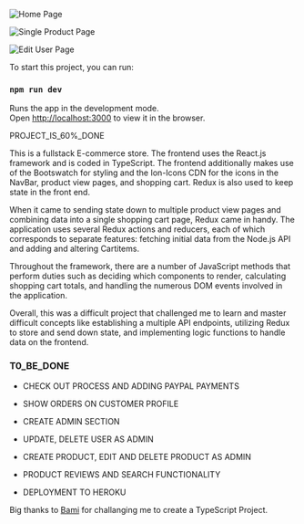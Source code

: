 ![Home Page](https://i.ibb.co/YDW9FWL/Screenshot-2022-01-17-at-20-19-34.png) 

![Single Product Page](https://i.ibb.co/YpjWhbm/Screenshot-2022-01-17-at-20-18-24.png)


![Edit User Page ](https://i.ibb.co/z816WGM/Screenshot-2022-01-17-at-20-20-00.png)


To start this project, you can run:

### `npm run dev`

Runs the app in the development mode.\
Open [http://localhost:3000](http://localhost:3000) to view it in the browser.


PROJECT_IS_60%_DONE

 This is a fullstack E-commerce store. The frontend uses the React.js framework and is coded in TypeScript. The frontend additionally makes use of the Bootswatch for styling and the Ion-Icons CDN for the icons in the NavBar, product view pages, and shopping cart. Redux is also used to keep state in the front end.

When it came to sending state down to multiple product view pages and combining data into a single shopping cart page, Redux came in handy. The application uses several Redux actions and reducers, each of which corresponds to separate features: fetching initial data from the Node.js API and adding and altering Cartitems.


Throughout the framework, there are a number of JavaScript methods that perform duties such as deciding which components to render, calculating shopping cart totals, and handling the numerous DOM events involved in the application.


Overall, this was a difficult project that challenged me to learn and master difficult concepts like establishing a multiple API endpoints, utilizing Redux to store and send down state, and implementing logic functions to handle data on the frontend.


### T0_BE_DONE

* CHECK OUT PROCESS AND ADDING PAYPAL PAYMENTS

* SHOW ORDERS ON CUSTOMER PROFILE

* CREATE ADMIN SECTION

* UPDATE, DELETE USER AS ADMIN

* CREATE PRODUCT, EDIT AND DELETE PRODUCT AS ADMIN

* PRODUCT REVIEWS AND SEARCH FUNCTIONALITY

* DEPLOYMENT TO HEROKU


Big thanks to [Bami](https://www.linkedin.com/search/results/all/?keywords=bami%20awotunde&origin=RICH_QUERY_SUGGESTION&position=0&searchId=7d1e2413-9884-4ceb-8afd-96405a058802&sid=5Q%2C) for challanging me to create a TypeScript Project.